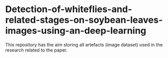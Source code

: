 # Detection-of-whiteflies-and-related-stages-on-soybean-leaves-images-using-an-deep-learning
This repository has the aim storing all artefacts (image dataset) used in the research related to the paper.
